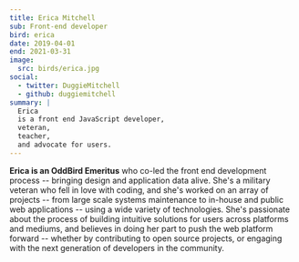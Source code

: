 ```yaml
---
title: Erica Mitchell
sub: Front-end developer
bird: erica
date: 2019-04-01
end: 2021-03-31
image:
  src: birds/erica.jpg
social:
  - twitter: DuggieMitchell
  - github: duggiemitchell
summary: |
  Erica
  is a front end JavaScript developer,
  veteran,
  teacher,
  and advocate for users.
---
```


**Erica is an OddBird Emeritus**
who co-led the front end development process --
bringing design and application data alive.
She's a military veteran who fell in love with coding,
and she's worked on an array of projects --
from large scale systems maintenance to
in-house and public web applications --
using a wide variety of technologies.
She's passionate about the process
of building intuitive solutions for users
across platforms and mediums,
and believes in doing her part to push the web platform forward --
whether by contributing to open source projects,
or engaging with the next generation of developers in the community.
